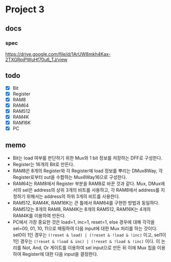 # Project 3

## docs

### spec

https://drive.google.com/file/d/1ArUW8mkh4Kax-2TXGRpjPWuHf70u6_TJ/view

## todo

- [x] Bit
- [x] Register
- [x] RAM8
- [x] RAM64
- [x] RAM512
- [x] RAM4K
- [x] RAM16K
- [x] PC

## memo

- Bit는 load 여부를 판단하기 위한 Mux와 1 bit 정보를 저장하는 DFF로 구성한다.
- Register는 16개의 Bit로 만든다.
- RAM8은 8개의 Register와 각 Register에 load 정보를 뿌리는 DMux8Way, 각 Register로부터 out을 수합하는 Mux8Way16으로 구성한다.
- RAM64는 RAM8에서 Register 부분을 RAM8로 바꾼 것과 같다. Mux, DMux에서의 sel은 address의 상위 3개의 비트를 사용하고, 각 RAM8에서 address를 지정하기 위해서는 address의 하위 3개의 비트를 사용한다.
- RAM512, RAM4K, RAM16K는 큰 틀에서 RAM64를 구현한 방법과 동일하다. RAM512는 8개의 RAM8, RAM4K는 8개의 RAM512, RAM16K는 4개의 RAM4K를 이용하여 만든다.
- PC에서 가장 중요한 것은 load=1, inc=1, reset=1, else 경우에 대해 각각을 sel=00, 01, 10, 11으로 매핑하여 다음 input에 대한 Mux 처리를 하는 것이다. sel0이 1인 경우는 `(!reset & load) | (!reset & !load & !inc)` 이고, sel1이 1인 경우는 `(!reset & !load & inc) | (!reset & !load & !inc)` 이다. 이 논리를 Not, And, Or 게이트를 이용하여 sel input으로 만든 뒤 이에 Mux 칩을 이용하여 Register에 대한 다음 input을 결정한다.
